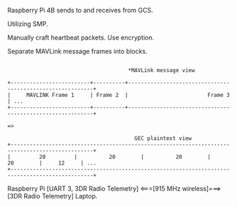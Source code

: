 Raspberry Pi 4B sends to and receives from GCS.

Utilizing SMP.

Manually craft heartbeat packets. Use encryption.

Separate MAVLink message frames into blocks.

```

                                      *MAVLink message view

+-------------------------+----------+-----------------------------------------------------------+
|     MAVLINK Frame 1     | Frame 2  |                         Frame 3                           | ...
+-------------------------+----------+-----------------------------------------------------------+

=>

                                        GEC plaintext view
+------------------------------------------------------------------------------------------------+
|         20         |          20        |          20        |          20        |     12     | ...
+------------------------------------------------------------------------------------------------+

```

Raspberry Pi [UART 3, 3DR Radio Telemetry]    <===[915 MHz wireless]===>    [3DR Radio Telemetry] Laptop.
